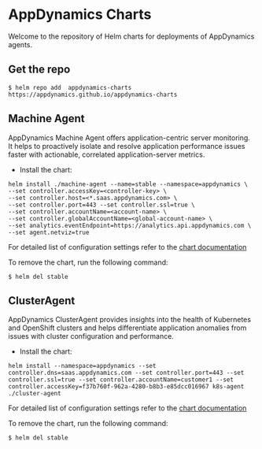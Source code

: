# AppDynamics Charts 

Welcome to the repository of Helm charts for deployments of AppDynamics agents.

## Get the repo

```
$ helm repo add  appdynamics-charts https://appdynamics.github.io/appdynamics-charts
```

## Machine Agent

AppDynamics Machine Agent offers application-centric server monitoring. It helps to proactively isolate and resolve application performance issues faster with actionable, correlated application-server metrics. 

* Install the chart:

```
helm install ./machine-agent --name=stable --namespace=appdynamics \
--set controller.accessKey=<controller-key> \ 
--set controller.host=<*.saas.appdynamics.com> \
--set controller.port=443 --set controller.ssl=true \
--set controller.accountName=<account-name> \
--set controller.globalAccountName=<global-account-name> \ 
--set analytics.eventEndpoint=https://analytics.api.appdynamics.com \
--set agent.netviz=true
```

For detailed list of configuration settings refer to the [chart documentation](https://appdynamics.github.io/appdynamics-charts/machine-agent/)

To remove the chart, run the following command:

```
$ helm del stable

```

## ClusterAgent

AppDynamics ClusterAgent provides insights into the health of Kubernetes and OpenShift clusters and helps differentiate application anomalies from issues with cluster configuration and performance.

* Install the chart:

```
helm install --namespace=appdynamics --set controller.dns=saas.appdynamics.com --set controller.port=443 --set controller.ssl=true --set controller.accountName=customer1 --set controller.accessKey=f37b760f-962a-4280-b8b3-e85dcc016967 k8s-agent ./cluster-agent

```

For detailed list of configuration settings refer to the [chart documentation](https://appdynamics.github.io/appdynamics-charts/cluster-agent/)

To remove the chart, run the following command:

```
$ helm del stable

```

